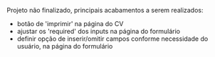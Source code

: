 Projeto não finalizado, principais acabamentos a serem realizados:
- botão de 'imprimir' na página do CV
- ajustar os 'required' dos inputs na página do formulário 
- definir opção de inserir/omitir campos conforme necessidade do usuário, na página do formulário

